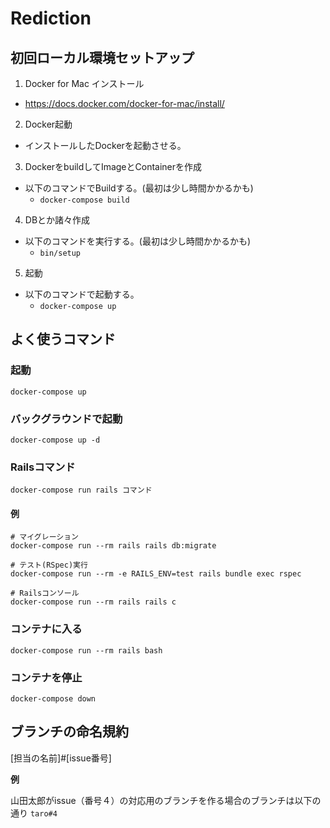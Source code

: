 # Rediction
## 初回ローカル環境セットアップ
1. Docker for Mac インストール
  - https://docs.docker.com/docker-for-mac/install/
2. Docker起動
  - インストールしたDockerを起動させる。
3. DockerをbuildしてImageとContainerを作成
  - 以下のコマンドでBuildする。(最初は少し時間かかるかも)
    - `docker-compose build`
4. DBとか諸々作成
  - 以下のコマンドを実行する。(最初は少し時間かかるかも)
    - `bin/setup`
5. 起動
  - 以下のコマンドで起動する。
    - `docker-compose up`

## よく使うコマンド
### 起動
`docker-compose up`

### バックグラウンドで起動
`docker-compose up -d`

### Railsコマンド
`docker-compose run rails コマンド`

#### 例
```
# マイグレーション
docker-compose run --rm rails rails db:migrate

# テスト(RSpec)実行
docker-compose run --rm -e RAILS_ENV=test rails bundle exec rspec

# Railsコンソール
docker-compose run --rm rails rails c
```

### コンテナに入る
`docker-compose run --rm rails bash`

### コンテナを停止
`docker-compose down`

## ブランチの命名規約
[担当の名前]#[issue番号]

**例**

山田太郎がissue（番号４）の対応用のブランチを作る場合のブランチは以下の通り
`taro#4`

